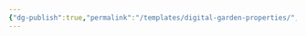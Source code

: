 ```yaml
---
{"dg-publish":true,"permalink":"/templates/digital-garden-properties/","created":"2024-12-29T16:16:05.848+02:00","updated":"2024-12-29T16:17:17.657+02:00"}
---
```


